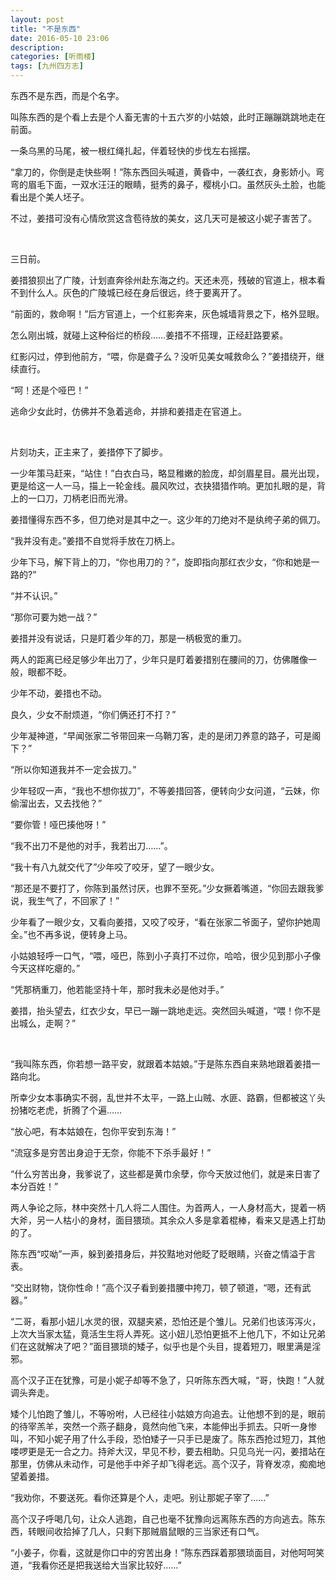 ```yaml
---
layout: post
title: "不是东西"
date: 2016-05-10 23:06
description:
categories: [听雨楼]
tags: [九州四方志]
---
```


东西不是东西，而是个名字。

叫陈东西的是个看上去是个人畜无害的十五六岁的小姑娘，此时正蹦蹦跳跳地走在前面。

一条乌黑的马尾，被一根红绳扎起，伴着轻快的步伐左右摇摆。

“拿刀的，你倒是走快些啊！”陈东西回头喊道，黄昏中，一袭红衣，身影娇小。弯弯的眉毛下面，一双水汪汪的眼睛，挺秀的鼻子，樱桃小口。虽然灰头土脸，也能看出是个美人坯子。

不过，姜措可没有心情欣赏这含苞待放的美女，这几天可是被这小妮子害苦了。

<br>

三日前。

姜措狼狈出了广陵，计划直奔徐州赴东海之约。天还未亮，残破的官道上，根本看不到什么人。灰色的广陵城已经在身后很远，终于要离开了。

“前面的，救命啊！”后方官道上，一个红影奔来，灰色城墙背景之下，格外显眼。

怎么刚出城，就碰上这种俗烂的桥段……姜措不不搭理，正经赶路要紧。

红影闪过，停到他前方，“喂，你是聋子么？没听见美女喊救命么？”姜措绕开，继续直行。

“呵！还是个哑巴！”

逃命少女此时，仿佛并不急着逃命，并排和姜措走在官道上。

<br>

片刻功夫，正主来了，姜措停下了脚步。

一少年策马赶来，“站住！”白衣白马，略显稚嫩的脸庞，却剑眉星目。晨光出现，更是给这一人一马，描上一轮金线。晨风吹过，衣抉猎猎作响。更加扎眼的是，背上的一口刀，刀柄老旧而光滑。

姜措懂得东西不多，但刀绝对是其中之一。这少年的刀绝对不是纨绔子弟的佩刀。

“我并没有走。”姜措不自觉将手放在刀柄上。

少年下马，解下背上的刀，“你也用刀的？”，旋即指向那红衣少女，“你和她是一路的?”

“并不认识。”

“那你可要为她一战？”

姜措并没有说话，只是盯着少年的刀，那是一柄极宽的重刀。

两人的距离已经足够少年出刀了，少年只是盯着姜措别在腰间的刀，仿佛雕像一般，眼都不眨。

少年不动，姜措也不动。

良久，少女不耐烦道，“你们俩还打不打？”

少年凝神道，“早闻张家二爷带回来一乌鞘刀客，走的是闭刀养意的路子，可是阁下？”

“所以你知道我并不一定会拔刀。”

少年轻叹一声，“我也不想你拔刀”，不等姜措回答，便转向少女问道，“云妹，你偷溜出去，又去找他？”

“要你管！哑巴揍他呀！”

“我不出刀不是他的对手，我若出刀……”。

“我十有八九就交代了”少年咬了咬牙，望了一眼少女。

“那还是不要打了，你陈到虽然讨厌，也罪不至死。”少女撅着嘴道，“你回去跟我爹说，我生气了，不回家了！”

少年看了一眼少女，又看向姜措，又咬了咬牙，“看在张家二爷面子，望你护她周全。”也不再多说，便转身上马。

小姑娘轻呼一口气，“喂，哑巴，陈到小子真打不过你，哈哈，很少见到那小子像今天这样吃瘪的。”

“凭那柄重刀，他若能坚持十年，那时我未必是他对手。”

姜措，抬头望去，红衣少女，早已一蹦一跳地走远。突然回头喊道，“喂！你不是出城么，走啊？”

<br>

“我叫陈东西，你若想一路平安，就跟着本姑娘。”于是陈东西自来熟地跟着姜措一路向北。

所幸少女本事确实不弱，乱世并不太平，一路上山贼、水匪、路霸，但都被这丫头扮猪吃老虎，折腾了个遍……

“放心吧，有本姑娘在，包你平安到东海！”

“流寇多是穷苦出身迫于无奈，你能不下杀手最好！”

“什么穷苦出身，我爹说了，这些都是黄巾余孽，你今天放过他们，就是来日害了本分百姓！”

两人争论之际，林中突然十几人将二人围住。为首两人，一人身材高大，提着一柄大斧，另一人枯小的身材，面目猥琐。其余众人多是拿着棍棒，看来又是遇上打劫的了。

陈东西“哎呦”一声，躲到姜措身后，并狡黠地对他眨了眨眼睛，兴奋之情溢于言表。

“交出财物，饶你性命！”高个汉子看到姜措腰中挎刀，顿了顿道，“嗯，还有武器。”

“二哥，看那小妞儿水灵的很，双腿夹紧，恐怕还是个雏儿。兄弟们也该泻泻火，上次大当家太猛，竟活生生将人弄死。这小妞儿恐怕更抵不上他几下，不如让兄弟们在这就解决了吧？”面目猥琐的矮子，似乎也是个头目，提着短刀，眼里满是淫邪。

高个汉子正在犹豫，可是小妮子却等不急了，只听陈东西大喊，“哥，快跑！”人就调头奔走。

矮个儿怕跑了雏儿，不等吩咐，人已经往小姑娘方向追去。让他想不到的是，眼前的待宰羔羊，突然一个燕子翻身，竟然向他飞来，本能伸出手抓去。只听一身惨叫，不知小妮子用了什么手段，恐怕矮子一只手已是废了。陈东西抢过短刀，其他喽啰更是无一合之力。持斧大汉，早见不秒，要去相助。只见乌光一闪，姜措站在那里，仿佛从未动作，可是他手中斧子却飞得老远。高个汉子，背脊发凉，痴痴地望着姜措。

“我劝你，不要送死。看你还算是个人，走吧。别让那妮子宰了……”

高个汉子呼喝几句，让众人逃跑，自己也毫不犹豫向远离陈东西的方向逃去。陈东西，转眼间收拾掉了几人，只剩下那贼眉鼠眼的三当家还有口气。

“小姜子，你看，这就是你口中的穷苦出身！”陈东西踩着那猥琐面目，对他呵呵笑道，“我看你还是把我送给大当家比较好……”
